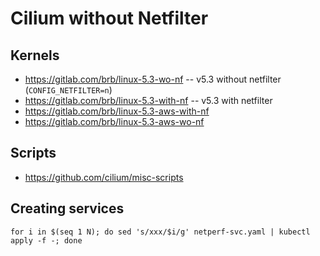 # Cilium without Netfilter

## Kernels

* https://gitlab.com/brb/linux-5.3-wo-nf -- v5.3 without netfilter (`CONFIG_NETFILTER=n`)
* https://gitlab.com/brb/linux-5.3-with-nf -- v5.3 with netfilter
* https://gitlab.com/brb/linux-5.3-aws-with-nf
* https://gitlab.com/brb/linux-5.3-aws-wo-nf

## Scripts

* https://github.com/cilium/misc-scripts

## Creating services

```
for i in $(seq 1 N); do sed 's/xxx/$i/g' netperf-svc.yaml | kubectl apply -f -; done
```
